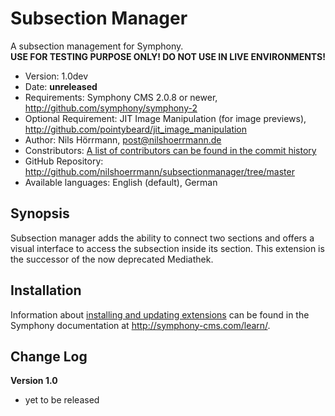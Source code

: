 # Subsection Manager

A subsection management for Symphony.  
**USE FOR TESTING PURPOSE ONLY! DO NOT USE IN LIVE ENVIRONMENTS!**

- Version: 1.0dev
- Date: **unreleased**
- Requirements: Symphony CMS 2.0.8 or newer, <http://github.com/symphony/symphony-2>
- Optional Requirement: JIT Image Manipulation (for image previews), <http://github.com/pointybeard/jit_image_manipulation>
- Author: Nils Hörrmann, post@nilshoerrmann.de
- Constributors: [A list of contributors can be found in the commit history](http://github.com/nilshoerrmann/subsectionmanager/commits/master)
- GitHub Repository: <http://github.com/nilshoerrmann/subsectionmanager/tree/master>
- Available languages: English (default), German

## Synopsis

Subsection manager adds the ability to connect two sections and offers a visual interface to access the subsection inside its section. This extension is the successor of the now deprecated Mediathek.

## Installation

Information about [installing and updating extensions](http://symphony-cms.com/learn/tasks/view/install-an-extension/) can be found in the Symphony documentation at <http://symphony-cms.com/learn/>.

## Change Log

**Version 1.0** 

- yet to be released